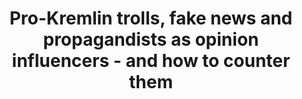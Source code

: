 ---
title: "Pro-Kremlin trolls, fake news and propagandists as opinion influencers - and how to counter them"
permalink: "/program/presentations/jessikka-aro/"
layout: presentation
speaker: 
 - name: Jessikka Aro
   role: Investigative Reporter
   work: Yle Kioski
   image: jessikka-aro.png
id: presentation
---